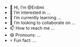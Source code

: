 - 👋 Hi, I’m @Erdimi
- 👀 I’m interested in ...
- 🌱 I’m currently learning ...
- 💞️ I’m looking to collaborate on ...
- 📫 How to reach me ...
- 😄 Pronouns: ...
- ⚡ Fun fact: ...

<!---
Erdimi/Erdimi is a ✨ special ✨ repository because its `README.md` (this file) appears on your GitHub profile.
You can click the Preview link to take a look at your changes.
--->
